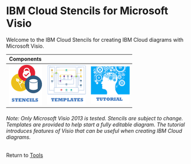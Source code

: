 # IBM Cloud Stencils for Microsoft Visio

Welcome to the IBM Cloud Stencils for creating IBM Cloud diagrams with Microsoft Visio.  

| Components | | |
| :---: | :---: | :---: |
| [![Stencils](images/stencils_icon.png)](components/stencils.md) | [![Templates](images/templates_icon.png)](components/templates.md) | [![Tutorial](images/tutorial_icon.png)](components/tutorial.md) | 

###### Note: Only Microsoft Visio 2013 is tested.  Stencils are subject to change.  Templates are provided to help start a fully editable diagram.  The tutorial introduces features of Visio that can be useful when creating IBM Cloud diagrams.

Return to [Tools](/README.md) 

